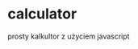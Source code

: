 # calculator
prosty kalkultor z użyciem javascript
<!-- # To Do
- dodać background jakiś
- zablokować dzielenie przez 0
- dodać następne przyciski -->

